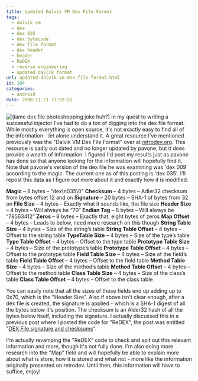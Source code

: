 ```yaml
---
title: Updated Dalvik VM Dex File Format
tags:
  - dalvik vm
  - dex
  - dex 035
  - dex bytecode
  - dex file format
  - dex header
  - header
  - ReDEX
  - reverse engineering
  - updated davlik format
url: updated-dalvik-vm-dex-file-format.html
id: 104
categories:
  - android
date: 2008-11-21 17:52:51
---
```


![(lame dex file photoshopping joke huh?)](http://173.230.150.16/blog/wp-content/uploads/2008/11/dex_header1-300x129.jpg "lame dex header file photoshopping joke")
In my quest to writing a successful injector I've had to do a ton of digging into the dex file format. While mostly everything is open source, it's not exactly easy to find all of the information - let alone understand it. A great resource I've mentioned previously was the "Dalvik VM Dex File Format" over at [retrodev.org](http://www.retrodev.com/android/dexformat.html). This resource is sadly out dated and no longer updated by pavone, but it does provide a wealth of information. I figured I'd post my results just as pavone has done so that anyone looking for the information will hopefully find it. Note that pavone's version of the dex file he was examining was 'dex 009' according to the magic. The current one as of this posting is 'dex 035'. I'll repost this data as I figure out more about it and exactly how it is modified.

**Magic** – 8 bytes – “dex\n035\0”
**Checksum** – 4 bytes – Adler32 checksum from bytes offset 12 and on
**Signature** – 20 bytes – SHA-1 of bytes from 32 on
**File Size** – 4 bytes – Exactly what it sounds like, the file size
**Header Size** – 4 bytes – Will always be “70”
**Endian Tag** – 8 bytes – Will always be “78563412”
**Zeros** – 8 bytes – Exactly that, eight bytes of zeros
**Map Offset** – 4 bytes – Leads to below, need more research on this though
**String Table Size** – 4 bytes – Size of the string’s table
**String Table Offset** – 4 bytes – Offset to the string table
**TypeTable Size** – 4 bytes – Size of the type’s table
**Type Table Offset** – 4 bytes – Offset to the type table
**Prototype Table Size** – 4 bytes – Size of the prototype’s table
**Prototype Table Offset** – 4 bytes – Offset to the prototype table
**Field Table Size** – 4 bytes – Size of the field’s table
**Field Table Offset** – 4 bytes – Offset to the field table
**Method Table Size** – 4 bytes – Size of the method’s table
**Method Table Offset** – 4 bytes – Offset to the method table
**Class Table Size** – 4 bytes – Size of the class’s table
**Class Table Offset** – 4 bytes – Offset to the class table

You can easily note that all the sizes of these fields end up adding up to 0x70, which is the "Header Size". Also if above isn't clear enough, after a dex file is created, the signature is applied - which is a SHA-1 digest of all the bytes below it's position. The checksum is an Alder32 hash of all the bytes below itself, including the signature. I actually discussed this in a previous post where I posted the code for "ReDEX", the post was entitled "[DEX File signature and checksums](http://strazzere.com/blog/?p=3)".

I'm actually revamping the "ReDEX" code to check and spit out this relevant information and more, though it's not fully done. I'm also doing more research into the "Map" field and will hopefully be able to explain more about what is store, how it is stored and what not - more like the information originally presented on retrodev. Until then, this information will have to suffice, enjoy!